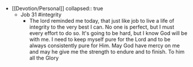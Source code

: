 - [[Devotion/Personal]]
  collapsed:: true
	- Job 31 #integrity
		- The lord reminded me today, that just like job to live a life of integrity to the very best I can. No one is perfect, but I must every effort to do so. It's going to be hard, but I know God will be with me. I need to keep myself pure for the Lord and to be always consistently pure for Him. May God have mercy on me and may he give me the strength to endure and to finish. To him all the Glory